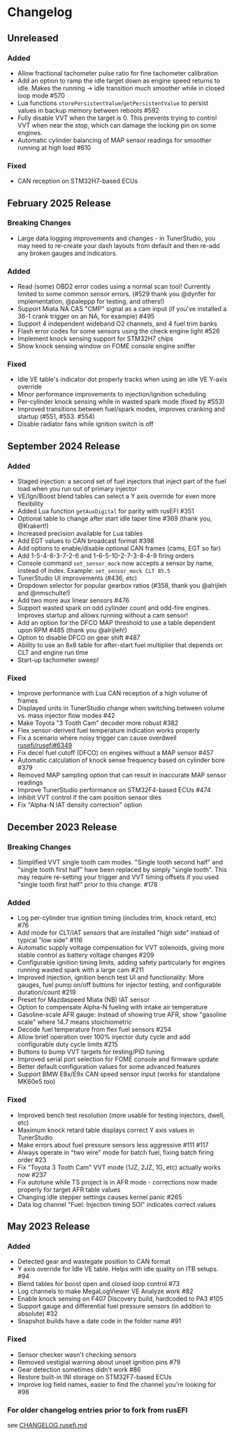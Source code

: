 <!---

How to use this file:
- When making a change to the firmware that users should know about, add it to the
	appropriate section (breaking/added/fixed) in the next release.
- If it's something interesting or breaking, make a post about it on the forum! We want users
	to find out about changes before they have to get help because their car won't start.

Release template (copy/paste this for new release):

## Month 202x Release - "Release Name"
or
## Unreleased

### Breaking Changes
 - 

### Added
 -

### Fixed
 - 

### Removed
 - 

 -->

# Changelog

## Unreleased

### Added
 - Allow fractional tachometer pulse ratio for fine tachometer calibration
 - Add an option to ramp the idle target down as engine speed returns to idle. Makes the running -> idle transition much smoother while in closed loop mode #570
 - Lua functions `storePersistentValue`/`getPersistentValue` to persist values in backup memory between reboots #592
 - Fully disable VVT when the target is 0. This prevents trying to control VVT when near the stop, which can damage the locking pin on some engines.
 - Automatic cylinder balancing of MAP sensor readings for smoother running at high load #610

### Fixed
 - CAN reception on STM32H7-based ECUs

## February 2025 Release

### Breaking Changes
 - Large data logging improvements and changes - in TunerStudio, you may need to re-create your dash layouts from default and then re-add any broken gauges and indicators.

### Added
 - Read (some) OBD2 error codes using a normal scan tool! Currently limited to some common sensor errors. (#529 thank you @dynfer for implementation, @paleppp for testing, and others!)
 - Support Miata NA CAS "CMP" signal as a cam input (if you've installed a 36-1 crank trigger on an NA, for example) #495
 - Support 4 independent wideband O2 channels, and 4 fuel trim banks
 - Flash error codes for some sensors using the check engine light #526
 - Implement knock sensing support for STM32H7 chips
 - Show knock sensing window on FOME console engine sniffer

### Fixed
 - Idle VE table's indicator dot properly tracks when using an idle VE Y-axis override
 - Minor performance improvements to injection/ignition scheduling
 - Per-cylinder knock sensing while in wasted spark mode (fixed by #553)
 - Improved transitions between fuel/spark modes, improves cranking and startup (#551, #553. #554)
 - Disable radiator fans while ignition switch is off

## September 2024 Release

### Added
 - Staged injection: a second set of fuel injectors that inject part of the fuel load when you run out of primary injector
 - VE/Ign/Boost blend tables can select a Y axis override for even more flexibility
 - Added Lua function `getAuxDigital` for parity with rusEFI #351
 - Optional table to change after start idle taper time #369 (thank you, @Krakert!)
 - Increased precision available for Lua tables
 - Add EGT values to CAN broadcast format #398
 - Add options to enable/disable optional CAN frames (cams, EGT so far)
 - Add 1-5-4-8-3-7-2-6 and 1-6-5-10-2-7-3-8-4-9 firing orders
 - Console command `set_sensor_mock` now accepts a sensor by name, instead of index. Example: `set_sensor_mock CLT 85.5`
 - TunerStudio UI improvements (#436, etc)
 - Dropdown selector for popular gearbox ratios (#358, thank you @alrijleh and @nmschulte!)
 - Add two more aux linear sensors #476
 - Support wasted spark on odd cylinder count and odd-fire engines. Improves startup and allows running without a cam sensor!
 - Add an option for the DFCO MAP threshold to use a table dependent upon RPM #485 (thank you @alrijleh!)
 - Option to disable DFCO on gear shift #487
 - Ability to use an 8x8 table for after-start fuel multiplier that depends on CLT and engine run time
 - Start-up tachometer sweep!

### Fixed
 - Improve performance with Lua CAN reception of a high volume of frames
 - Displayed units in TunerStudio change when switching between volume vs. mass injector flow modes #42
 - Make Toyota "3 Tooth Cam" decoder more robust #382
 - Flex sensor-derived fuel temperature indication works properly
 - Fix a scenario where noisy trigger can cause overdwell [rusefi/rusefi#6349](https://github.com/rusefi/rusefi/issues/6349)
 - Fix decel fuel cutoff (DFCO) on engines without a MAP sensor #457
 - Automatic calculation of knock sense frequency based on cylinder bore #379
 - Removed MAP sampling option that can result in inaccurate MAP sensor readings
 - Improve TunerStudio performance on STM32F4-based ECUs #474
 - Inhibit VVT control if the cam position sensor dies
 - Fix "Alpha-N IAT density correction" option

## December 2023 Release

### Breaking Changes
 - Simplified VVT single tooth cam modes. "Single tooth second half" and "single tooth first half" have been replaced by simply "single tooth". This may require re-setting your trigger and VVT timing offsets if you used "single tooth first half" prior to this change. #178

### Added
 - Log per-cylinder true ignition timing (includes trim, knock retard, etc) #76
 - Add mode for CLT/IAT sensors that are installed "high side" instead of typical "low side" #116
 - Automatic supply voltage compensation for VVT solenoids, giving more stable control as battery voltage changes #209
 - Configurable ignition timing limits, adding safety particularly for engines running wasted spark with a large cam #211
 - Improved injection, ignition bench test UI and functionality: More gauges, fuel pump on/off buttons for injector testing, and configurable duration/count #219
 - Preset for Mazdaspeed Miata (NB) IAT sensor
 - Option to compensate Alpha-N fueling with intake air temperature
 - Gasoline-scale AFR gauge: instead of showing true AFR, show "gasoline scale" where 14.7 means stoichiometric
 - Decode fuel temperature from flex fuel sensors #254
 - Allow brief operation over 100% injector duty cycle and add configurable duty cycle limits #215
 - Buttons to bump VVT targets for testing/PID tuning
 - Improved serial port selection for FOME console and firmware update
 - Better default configuration values for some advanced features
 - Support BMW E8x/E9x CAN speed sensor input (works for standalone MK60e5 too)

### Fixed
 - Improved bench test resolution (more usable for testing injectors, dwell, etc)
 - Maximum knock retard table displays correct Y axis values in TunerStudio
 - Make errors about fuel pressure sensors less aggressive #111 #117
 - Always operate in "two wire" mode for batch fuel, fixing batch firing order #23
 - Fix "Toyota 3 Tooth Cam" VVT mode (1JZ, 2JZ, 1G, etc) actually works now #237
 - Fix autotune while TS project is in AFR mode - corrections now made properly for target AFR table values
 - Changing idle stepper settings causes kernel panic #265
 - Data log channel "Fuel: Injection timing SOI" indicates correct values

## May 2023 Release

### Added
 - Detected gear and wastegate position to CAN format
 - Y axis override for Idle VE table. Helps with idle quality on ITB setups. #94
 - Blend tables for boost open and closed loop control #73
 - Log channels to make MegaLogViewer VE Analyze work #82
 - Enable knock sensing on F407 Discovery build, hardcoded to PA3 #105
 - Support gauge and differential fuel pressure sensors (in addition to absolute) #32
 - Snapshot builds have a date code in the folder name #91

### Fixed
 - Sensor checker wasn't checking sensors
 - Removed vestigial warning about unset ignition pins #79
 - Gear detection sometimes didn't work #86
 - Restore built-in INI storage on STM32F7-based ECUs
 - Improve log field names, easier to find the channel you're looking for #98

### For older changelog entries prior to fork from rusEFI
see [CHANGELOG.rusefi.md](CHANGELOG.rusefi.md)
